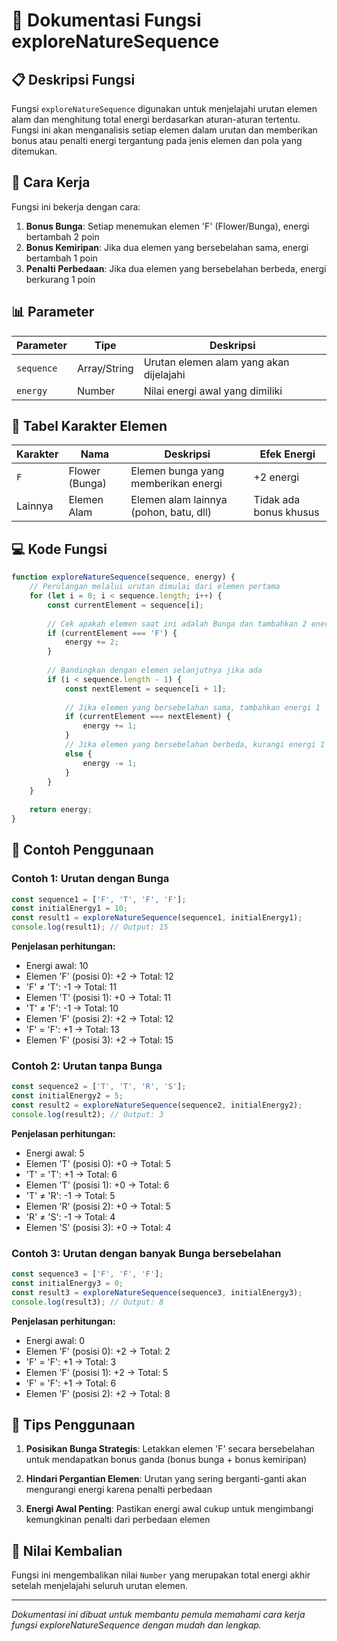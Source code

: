 # 🌿 Dokumentasi Fungsi exploreNatureSequence

## 📋 Deskripsi Fungsi

Fungsi `exploreNatureSequence` digunakan untuk menjelajahi urutan elemen alam dan menghitung total energi berdasarkan aturan-aturan tertentu. Fungsi ini akan menganalisis setiap elemen dalam urutan dan memberikan bonus atau penalti energi tergantung pada jenis elemen dan pola yang ditemukan.

## 🎯 Cara Kerja

Fungsi ini bekerja dengan cara:
1. **Bonus Bunga**: Setiap menemukan elemen 'F' (Flower/Bunga), energi bertambah 2 poin
2. **Bonus Kemiripan**: Jika dua elemen yang bersebelahan sama, energi bertambah 1 poin
3. **Penalti Perbedaan**: Jika dua elemen yang bersebelahan berbeda, energi berkurang 1 poin

## 📊 Parameter

| Parameter | Tipe | Deskripsi |
|-----------|------|-----------|
| `sequence` | Array/String | Urutan elemen alam yang akan dijelajahi |
| `energy` | Number | Nilai energi awal yang dimiliki |

## 🎨 Tabel Karakter Elemen

| Karakter | Nama | Deskripsi | Efek Energi |
|----------|------|-----------|-------------|
| `F` | Flower (Bunga) | Elemen bunga yang memberikan energi | +2 energi |
| Lainnya | Elemen Alam | Elemen alam lainnya (pohon, batu, dll) | Tidak ada bonus khusus |

## 💻 Kode Fungsi

```javascript
function exploreNatureSequence(sequence, energy) {
    // Perulangan melalui urutan dimulai dari elemen pertama
    for (let i = 0; i < sequence.length; i++) {
        const currentElement = sequence[i];
        
        // Cek apakah elemen saat ini adalah Bunga dan tambahkan 2 energi
        if (currentElement === 'F') {
            energy += 2;
        }
        
        // Bandingkan dengan elemen selanjutnya jika ada
        if (i < sequence.length - 1) {
            const nextElement = sequence[i + 1];
            
            // Jika elemen yang bersebelahan sama, tambahkan energi 1
            if (currentElement === nextElement) {
                energy += 1;
            }
            // Jika elemen yang bersebelahan berbeda, kurangi energi 1
            else {
                energy -= 1;
            }
        }
    }
    
    return energy;
}
```

## 🧪 Contoh Penggunaan

### Contoh 1: Urutan dengan Bunga
```javascript
const sequence1 = ['F', 'T', 'F', 'F'];
const initialEnergy1 = 10;
const result1 = exploreNatureSequence(sequence1, initialEnergy1);
console.log(result1); // Output: 15
```

**Penjelasan perhitungan:**
- Energi awal: 10
- Elemen 'F' (posisi 0): +2 → Total: 12
- 'F' ≠ 'T': -1 → Total: 11
- Elemen 'T' (posisi 1): +0 → Total: 11
- 'T' ≠ 'F': -1 → Total: 10
- Elemen 'F' (posisi 2): +2 → Total: 12
- 'F' = 'F': +1 → Total: 13
- Elemen 'F' (posisi 3): +2 → Total: 15

### Contoh 2: Urutan tanpa Bunga
```javascript
const sequence2 = ['T', 'T', 'R', 'S'];
const initialEnergy2 = 5;
const result2 = exploreNatureSequence(sequence2, initialEnergy2);
console.log(result2); // Output: 3
```

**Penjelasan perhitungan:**
- Energi awal: 5
- Elemen 'T' (posisi 0): +0 → Total: 5
- 'T' = 'T': +1 → Total: 6
- Elemen 'T' (posisi 1): +0 → Total: 6
- 'T' ≠ 'R': -1 → Total: 5
- Elemen 'R' (posisi 2): +0 → Total: 5
- 'R' ≠ 'S': -1 → Total: 4
- Elemen 'S' (posisi 3): +0 → Total: 4

### Contoh 3: Urutan dengan banyak Bunga bersebelahan
```javascript
const sequence3 = ['F', 'F', 'F'];
const initialEnergy3 = 0;
const result3 = exploreNatureSequence(sequence3, initialEnergy3);
console.log(result3); // Output: 8
```

**Penjelasan perhitungan:**
- Energi awal: 0
- Elemen 'F' (posisi 0): +2 → Total: 2
- 'F' = 'F': +1 → Total: 3
- Elemen 'F' (posisi 1): +2 → Total: 5
- 'F' = 'F': +1 → Total: 6
- Elemen 'F' (posisi 2): +2 → Total: 8

## 🎯 Tips Penggunaan

1. **Posisikan Bunga Strategis**: Letakkan elemen 'F' secara bersebelahan untuk mendapatkan bonus ganda (bonus bunga + bonus kemiripan)

2. **Hindari Pergantian Elemen**: Urutan yang sering berganti-ganti akan mengurangi energi karena penalti perbedaan

3. **Energi Awal Penting**: Pastikan energi awal cukup untuk mengimbangi kemungkinan penalti dari perbedaan elemen

## 🔄 Nilai Kembalian

Fungsi ini mengembalikan nilai `Number` yang merupakan total energi akhir setelah menjelajahi seluruh urutan elemen.

---

*Dokumentasi ini dibuat untuk membantu pemula memahami cara kerja fungsi exploreNatureSequence dengan mudah dan lengkap.*
